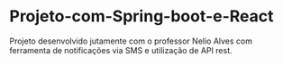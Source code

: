 # Projeto-com-Spring-boot-e-React
Projeto desenvolvido jutamente com o professor Nelio Alves com ferramenta de notificações via SMS e utilização de API rest.
